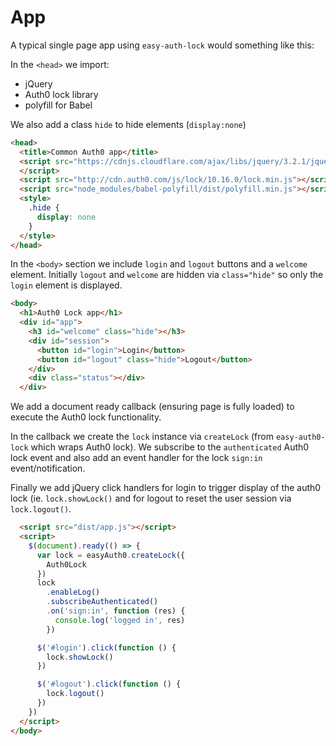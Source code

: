# App

A typical single page app using `easy-auth-lock` would something like this:

In the `<head>` we import:

- jQuery
- Auth0 lock library
- polyfill for Babel

We also add a class `hide` to hide elements (`display:none`)

```html
<head>
  <title>Common Auth0 app</title>
  <script src="https://cdnjs.cloudflare.com/ajax/libs/jquery/3.2.1/jquery.min.js">
  </script>
  <script src="http://cdn.auth0.com/js/lock/10.16.0/lock.min.js"></script>
  <script src="node_modules/babel-polyfill/dist/polyfill.min.js"></script>
  <style>
    .hide {
      display: none
    }
  </style>
</head>
```

In the `<body>` section we include `login` and `logout` buttons and a `welcome` element.
Initially `logout` and `welcome` are hidden via `class="hide"` so only the `login` element is displayed.

```html
<body>
  <h1>Auth0 Lock app</h1>
  <div id="app">
    <h3 id="welcome" class="hide"></h3>
    <div id="session">
      <button id="login">Login</button>
      <button id="logout" class="hide">Logout</button>
    </div>
    <div class="status"></div>
  </div>
```

We add a document ready callback (ensuring page is fully loaded) to execute the Auth0 lock functionality.

In the callback we create the `lock` instance via `createLock` (from `easy-auth0-lock` which wraps Auth0 lock). We subscribe to the `authenticated` Auth0 lock event and also add an event handler for the lock `sign:in` event/notification.

Finally we add jQuery click handlers for login to trigger display of the auth0 lock (ie. `lock.showLock()` and for logout to reset the user session via `lock.logout()`.

```html
  <script src="dist/app.js"></script>
  <script>
    $(document).ready(() => {
      var lock = easyAuth0.createLock({
        Auth0Lock
      })
      lock
        .enableLog()
        .subscribeAuthenticated()
        .on('sign:in', function (res) {
          console.log('logged in', res)
        })

      $('#login').click(function () {
        lock.showLock()
      })

      $('#logout').click(function () {
        lock.logout()
      })
    })
  </script>
</body>
```
